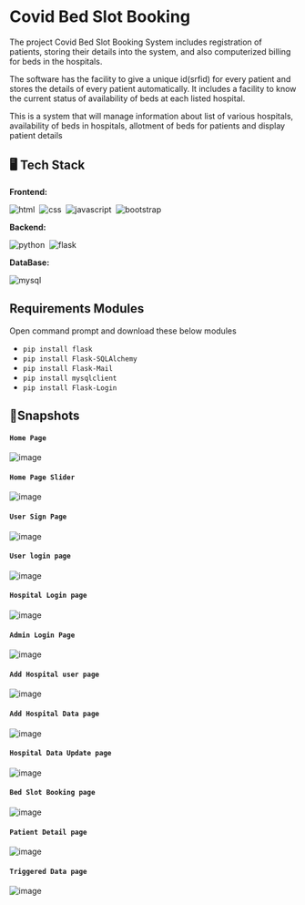 # Covid Bed Slot Booking

The project Covid Bed Slot Booking System includes registration of patients, storing their details into the system, and also computerized billing for beds in the hospitals. 

The software has the facility to give a unique id(srfid) for every patient and stores the details of every patient automatically. It includes a facility to know the current status of availability of beds at each listed hospital.

This is a system that will manage information about list of various hospitals, availability of beds in hospitals, allotment of beds for patients and display patient details

## 🖥️ Tech Stack

**Frontend:**

![html](https://img.shields.io/badge/HTML5-E34F26?style=for-the-badge&logo=html5&logoColor=white)&nbsp;
![css](https://img.shields.io/badge/CSS3-1572B6?style=for-the-badge&logo=css3&logoColor=white)&nbsp;
![javascript](https://img.shields.io/badge/JavaScript-323330?style=for-the-badge&logo=javascript&logoColor=F7DF1E)&nbsp;
![bootstrap](https://img.shields.io/badge/Bootstrap-563D7C?style=for-the-badge&logo=bootstrap&logoColor=white)&nbsp;

**Backend:**

![python](https://img.shields.io/badge/Python-FFD43B?style=for-the-badge&logo=python&logoColor=blue)&nbsp;
![flask](https://img.shields.io/badge/Flask-000000?style=for-the-badge&logo=flask&logoColor=white)&nbsp;

**DataBase:**

![mysql](https://img.shields.io/badge/MySQL-005C84?style=for-the-badge&logo=mysql&logoColor=white)

## Requirements Modules
Open command prompt and download these below modules

- ```pip install flask```
- ```pip install Flask-SQLAlchemy```
- ```pip install Flask-Mail```
- ```pip install mysqlclient```
- ```pip install Flask-Login```

## 🚀Snapshots

#### ``` Home Page ```

![image](https://user-images.githubusercontent.com/67750128/161003918-433ac180-c211-4f33-834d-62e8ab7a7c2f.png)



#### ```Home Page Slider```

![image](https://user-images.githubusercontent.com/67750128/161003971-59a2055b-29f3-4db2-a206-d7c05229211c.png)
 


#### ```User Sign Page```

![image](https://user-images.githubusercontent.com/67750128/161004000-09697dee-21a2-4a95-bf6e-318fde34d299.png)



#### ```User login page```

![image](https://user-images.githubusercontent.com/67750128/161004012-5ab78db8-7ff7-4c86-8928-bfda9ccfd735.png)



#### ```Hospital Login page```

![image](https://user-images.githubusercontent.com/67750128/161004034-dfe74691-6e9d-4027-8dfd-7617c98707c8.png)



#### ```Admin Login Page```

![image](https://user-images.githubusercontent.com/67750128/161004049-f1741b5a-82e3-40b9-9c1f-3a46c713934f.png)



#### ```Add Hospital user page```

![image](https://user-images.githubusercontent.com/67750128/161004081-72526f24-7a16-4ffa-8c56-803c1c8a7bf3.png)



#### ```Add Hospital Data page```

![image](https://user-images.githubusercontent.com/67750128/161004110-ea239124-90c4-4a43-9c7b-81a41f98b1e1.png)



#### ```Hospital Data Update page```

![image](https://user-images.githubusercontent.com/67750128/161004136-ea2bd0d8-1cfe-45a5-ba8c-54154b56e660.png)



#### ```Bed Slot Booking page```

![image](https://user-images.githubusercontent.com/67750128/161004157-7f4ce48e-2b8d-4699-a89f-8beb19a080f8.png)



#### ```Patient Detail page```

 ![image](https://user-images.githubusercontent.com/67750128/161004193-31194460-0554-45a1-bfba-bdeb674723e3.png)


#### ```Triggered Data page```

![image](https://user-images.githubusercontent.com/67750128/161004222-cbb52265-985e-4ecf-a887-313f1d3f21e8.png)
